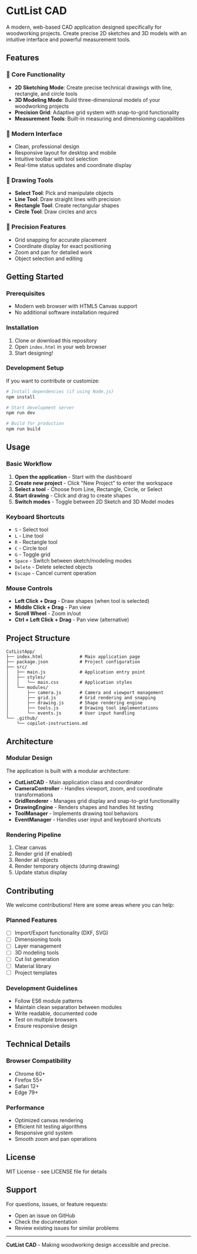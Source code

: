 # CutList CAD

A modern, web-based CAD application designed specifically for woodworking projects. Create precise 2D sketches and 3D models with an intuitive interface and powerful measurement tools.

## Features

### 🎯 Core Functionality
- **2D Sketching Mode**: Create precise technical drawings with line, rectangle, and circle tools
- **3D Modeling Mode**: Build three-dimensional models of your woodworking projects
- **Precision Grid**: Adaptive grid system with snap-to-grid functionality
- **Measurement Tools**: Built-in measuring and dimensioning capabilities

### 🎨 Modern Interface
- Clean, professional design
- Responsive layout for desktop and mobile
- Intuitive toolbar with tool selection
- Real-time status updates and coordinate display

### 🔧 Drawing Tools
- **Select Tool**: Pick and manipulate objects
- **Line Tool**: Draw straight lines with precision
- **Rectangle Tool**: Create rectangular shapes
- **Circle Tool**: Draw circles and arcs

### 📐 Precision Features
- Grid snapping for accurate placement
- Coordinate display for exact positioning
- Zoom and pan for detailed work
- Object selection and editing

## Getting Started

### Prerequisites
- Modern web browser with HTML5 Canvas support
- No additional software installation required

### Installation
1. Clone or download this repository
2. Open `index.html` in your web browser
3. Start designing!

### Development Setup
If you want to contribute or customize:

```bash
# Install dependencies (if using Node.js)
npm install

# Start development server
npm run dev

# Build for production
npm run build
```

## Usage

### Basic Workflow
1. **Open the application** - Start with the dashboard
2. **Create new project** - Click "New Project" to enter the workspace
3. **Select a tool** - Choose from Line, Rectangle, Circle, or Select
4. **Start drawing** - Click and drag to create shapes
5. **Switch modes** - Toggle between 2D Sketch and 3D Model modes

### Keyboard Shortcuts
- `S` - Select tool
- `L` - Line tool
- `R` - Rectangle tool
- `C` - Circle tool
- `G` - Toggle grid
- `Space` - Switch between sketch/modeling modes
- `Delete` - Delete selected objects
- `Escape` - Cancel current operation

### Mouse Controls
- **Left Click + Drag** - Draw shapes (when tool is selected)
- **Middle Click + Drag** - Pan view
- **Scroll Wheel** - Zoom in/out
- **Ctrl + Left Click + Drag** - Pan view (alternative)

## Project Structure

```
CutListApp/
├── index.html              # Main application page
├── package.json            # Project configuration
├── src/
│   ├── main.js             # Application entry point
│   ├── styles/
│   │   └── main.css        # Application styles
│   └── modules/
│       ├── camera.js       # Camera and viewport management
│       ├── grid.js         # Grid rendering and snapping
│       ├── drawing.js      # Shape rendering engine
│       ├── tools.js        # Drawing tool implementations
│       └── events.js       # User input handling
└── .github/
    └── copilot-instructions.md
```

## Architecture

### Modular Design
The application is built with a modular architecture:

- **CutListCAD** - Main application class and coordinator
- **CameraController** - Handles viewport, zoom, and coordinate transformations
- **GridRenderer** - Manages grid display and snap-to-grid functionality
- **DrawingEngine** - Renders shapes and handles hit testing
- **ToolManager** - Implements drawing tool behaviors
- **EventManager** - Handles user input and keyboard shortcuts

### Rendering Pipeline
1. Clear canvas
2. Render grid (if enabled)
3. Render all objects
4. Render temporary objects (during drawing)
5. Update status display

## Contributing

We welcome contributions! Here are some areas where you can help:

### Planned Features
- [ ] Import/Export functionality (DXF, SVG)
- [ ] Dimensioning tools
- [ ] Layer management
- [ ] 3D modeling tools
- [ ] Cut list generation
- [ ] Material library
- [ ] Project templates

### Development Guidelines
- Follow ES6 module patterns
- Maintain clean separation between modules
- Write readable, documented code
- Test on multiple browsers
- Ensure responsive design

## Technical Details

### Browser Compatibility
- Chrome 60+
- Firefox 55+
- Safari 12+
- Edge 79+

### Performance
- Optimized canvas rendering
- Efficient hit testing algorithms
- Responsive grid system
- Smooth zoom and pan operations

## License

MIT License - see LICENSE file for details

## Support

For questions, issues, or feature requests:
- Open an issue on GitHub
- Check the documentation
- Review existing issues for similar problems

---

**CutList CAD** - Making woodworking design accessible and precise.
